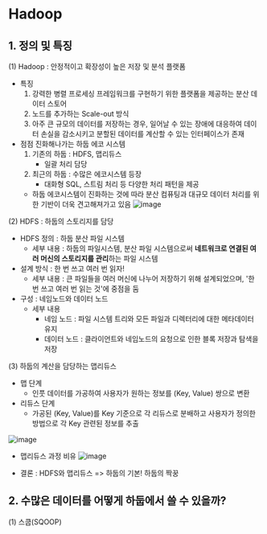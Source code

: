 # Hadoop
## 1. 정의 및 특징
(1) Hadoop : 안정적이고 확장성이 높은 저장 및 분석 플랫폼
  - 특징
     1. 강력한 병렬 프로세싱 프레임워크를 구현하기 위한 플랫폼을 제공하는 분산 데이터 스토어
     2. 노드를 추가하는 Scale-out 방식
     3. 아주 큰 규모의 데이터를 저장하는 경우, 일어날 수 있는 장애에 대응하여 데이터 손실을 감소시키고 분할된 데이터를 계산할 수 있는 인터페이스가 존재
  - 점점 진화해나가는 하둡 에코 시스템
     1. 기존의 하둡 : HDFS, 맵리듀스
        - 일괄 처리 담당
     2. 최근의 하둡 : 수많은 에코시스템 등장
        - 대화형 SQL, 스트림 처리 등 다양한 처리 패턴을 제공
     - 하둡 에코시스템이 진화하는 것에 따라 분산 컴퓨팅과 대규모 데이터 처리를 위한 기반이 더욱 견고해져가고 있음
![image](https://user-images.githubusercontent.com/49123169/234770028-03f22ee2-b214-41e6-b401-7cdc87138bc8.png)

(2) HDFS : 하둡의 스토리지를 담당
  - HDFS 정의 : 하둡 분산 파일 시스템
    - 세부 내용 : 하둡의 파일시스템, 분산 파일 시스템으로써 **네트워크로 연결된 여러 머신의 스토리지를 관리**하는 파일 시스템
  - 설계 방식 : 한 번 쓰고 여러 번 읽자!
    - 세부 내용 : 큰 파일들을 여러 머신에 나누어 저장하기 위해 설계되었으며, '한 번 쓰고 여러 번 읽는 것'에 중점을 둠
  - 구성 : 네임노드와 데이터 노드
    - 세부 내용
      - 네임 노드 : 파일 시스템 트리와 모든 파일과 디렉터리에 대한 메타데이터 유지
      - 데이터 노드 : 클라이언트와 네임노드의 요청으로 인한 블록 저장과 탐색을 저장 

(3) 하둡의 계산을 담당하는 맵리듀스
  - 맵 단계
    - 인풋 데이터를 가공하여 사용자가 원하는 정보를 (Key, Value) 쌍으로 변환
  - 리듀스 단계
    - 가공된 (Key, Value)를 Key 기준으로 각 리듀스로 분배하고 사용자가 정의한 방법으로 각 Key 관련된 정보를 추출

![image](https://user-images.githubusercontent.com/49123169/234771250-078bcdec-1560-4f4d-9692-b74cac1e1964.png)

- 맵리듀스 과정 비유
![image](https://user-images.githubusercontent.com/49123169/234771349-15ec14a1-2810-4c82-9143-e90344893788.png)

- 결론 : HDFS와 맵리듀스 => 하둡의 기본! 하둡의 짝꿍


## 2. 수많은 데이터를 어떻게 하둡에서 쓸 수 있을까?
(1) 스쿱(SQOOP)
